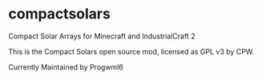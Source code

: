 compactsolars
=============

Compact Solar Arrays for Minecraft and IndustrialCraft 2

This is the Compact Solars open source mod, licensed as GPL v3 by CPW.

Currently Maintained by Progwml6

